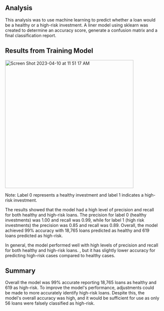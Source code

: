 ## Analysis

This analysis was to use machine learning to predict whether a loan would be a healthy or a high-risk investment.  A liner model using sklearn was created to determine an accuracy score, generate a confusion matrix and a final classification report.

## Results from Training Model

<img width="419" alt="Screen Shot 2023-04-10 at 11 51 17 AM" src="https://user-images.githubusercontent.com/116044037/230950322-d25d92b9-4c57-46b6-b498-4f5f34286755.png">

Note: Label 0 represents a healthy investment and label 1 indicates a high-risk investment.

The results showed that the model had a high level of precision and recall for both healthy and high-risk loans. The precision for label 0 (healthy investments) was 1.00 and recall was 0.99, while for label 1 (high risk investments) the precision was 0.85 and recall was 0.89. Overall, the model achieved 99% accuracy with 18,765 loans predicted as healthy and 619 loans predicted as high-risk.

In general, the model performed well with high levels of precision and recall for both healthy and high-risk loans. , but it has slightly lower accuracy for predicting high-risk cases compared to healthy cases.

## Summary

Overall the model was 99% accurate reporting 18,765 loans as healthy and 619 as high-risk. To improve the model's performance, adjustments could be made to more accurately identify high-risk loans. Despite this, the model's overall accuracy was high, and it would be sufficient for use as only 56 loans were falsely classified as high-risk.
